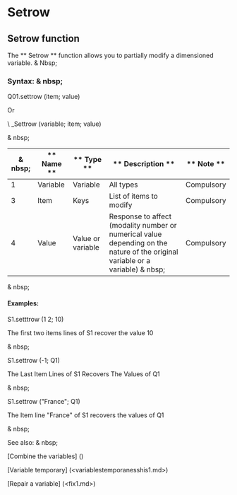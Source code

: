 # Setrow

## Setrow function

The ** Setrow ** function allows you to partially modify a dimensioned variable. & Nbsp;

### Syntax: & nbsp;

Q01.settrow (item; value)

Or

\ _Settrow (variable; item; value)

& nbsp;

|& nbsp;|** Name ** |** Type ** |** Description ** |** Note ** |
|--- |--- |--- |--- |--- |
|&#49;|Variable |Variable |All types |Compulsory |
|&#51;|Item |Keys |List of items to modify |Compulsory |
|&#52;|Value |Value or variable |Response to affect (modality number or numerical value depending on the nature of the original variable or a variable) & nbsp;|Compulsory |


& nbsp;

#### Examples:

S1.setttrow (1 2; 10)

The first two items lines of S1 recover the value 10

& nbsp;

S1.settrow (-1; Q1)

The Last Item Lines of S1 Recovers The Values ​​of Q1

& nbsp;

S1.settrow ("France"; Q1)

The Item line "France" of S1 recovers the values ​​of Q1

& nbsp;

See also: & nbsp;

[Combine the variables] (<combine thevariables1.md>)

[Variable temporary] (<variablestemporanesshis1.md>)

[Repair a variable] (<fix1.md>)